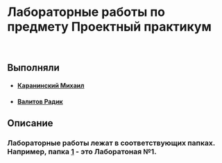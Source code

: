 # Лабораторные работы по предмету **Проектный практикум**
<br>

## Выполняли
- #### [Каранинский Михаил](https://github.com/MuKeLaNGlo)
- #### [Валитов Радик](https://github.com/Radik3451)


## Описание
### Лабораторные работы лежат в соответствующих папках. Например, папка [1](1) - это Лаборатоная №1.